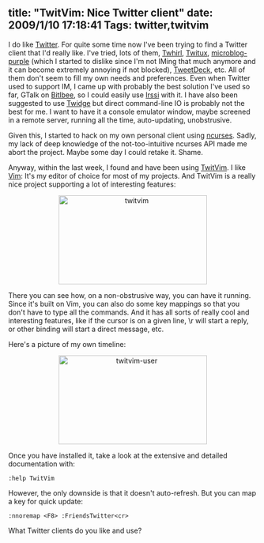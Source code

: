 title: "TwitVim: Nice Twitter client"
date: 2009/1/10 17:18:41
Tags: twitter,twitvim
---
I do like <a href="http://twitter.com/">Twitter</a>. For quite some time now I've been trying to find a Twitter client that I'd really like. I've tried, lots of them, <a href="http://www.twhirl.org/">Twhirl</a>, <a href="http://live.gnome.org/DanielMorales/Twitux">Twitux</a>, <a href="http://code.google.com/p/microblog-purple/">microblog-purple</a> (which I started to dislike since I'm not IMing that much anymore and it can become extremely annoying if not blocked), <a href="http://www.tweetdeck.com/">TweetDeck</a>, etc. All of them don't seem to fill my own needs and preferences. Even when Twitter used to support IM, I came up with probably the best solution I've used so far, GTalk on <a href="http://www.bitlbee.org/main.php/news.r.html">Bitlbee</a>, so I could easily use <a href="http://www.irssi.org">Irssi</a> with it. I have also been suggested to use <a href="http://software.complete.org/software/projects/show/twidge">Twidge</a> but direct command-line IO is probably not the best for me. I want to have it a console emulator window, maybe screened in a remote server, running all the time, auto-updating, unobstrusive.

Given this, I started to hack on my own personal client using <a href="http://tldp.org/HOWTO/NCURSES-Programming-HOWTO/">ncurses</a>. Sadly, my lack of deep knowledge of the not-too-intuitive ncurses API made me abort the project. Maybe some day I could retake it. Shame.

Anyway, within the last week, I found and have been using <a href="http://www.vim.org/scripts/script.php?script_id=2204">TwitVim</a>. I like <a href="http://vim.org">Vim</a>: It's my editor of choice for most of my projects. And TwitVim is a really nice project supporting a lot of interesting features:
<p style="text-align: center;"><a href="http://damog.net/old/axiombox/2009/01/twitvim.png"><img class="aligncenter size-medium wp-image-783" title="twitvim" src="http://damog.net/old/axiombox/2009/01/twitvim-300x180.png" alt="twitvim" width="300" height="180" /></a></p>

There you can see how, on a non-obstrusive way, you can have it running. Since it's built on Vim, you can also do some key mappings so that you don't have to type all the commands. And it has all sorts of really cool and interesting features, like if the cursor is on a given line, \r will start a reply, or other binding will start a direct message, etc.

Here's a picture of my own timeline:
<p style="text-align: center;"><a href="http://damog.net/old/axiombox/2009/01/twitvim-user.png"><img class="aligncenter size-medium wp-image-784" title="twitvim-user" src="http://damog.net/old/axiombox/2009/01/twitvim-user-300x180.png" alt="twitvim-user" width="300" height="180" /></a></p>

Once you have installed it, take a look at the extensive and detailed documentation with:
<pre><code>:help TwitVim</code></pre>
However, the only downside is that it doesn't auto-refresh. But you can map a key for quick update:
<pre><code>:nnoremap &lt;F8&gt; :FriendsTwitter&lt;cr&gt;</code></pre>
What Twitter clients do you like and use?